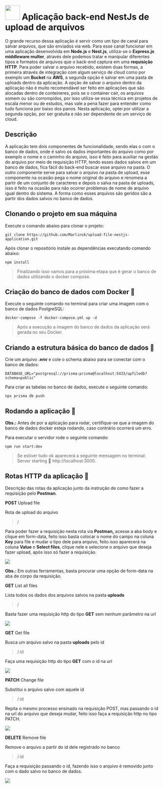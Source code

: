 # <img src="https://github.com/Marlinsk/upload-file-nestjs-application/blob/main/.github/upload-file.png" width="48px" height="48px"> Aplicação back-end NestJs de upload de arquivos
O grande recurso dessa aplicação é servir como um tipo de canal para salvar arquivos, que são enviados via web. Para esse canal funcionar em uma aplicação desenvolvida em **Node.js** e **Nest.js**, utiliza-se o **Express.js middleware multer**, através dele podemos tratar e manipular diferentes tipos e formatos de arquivos que o back-end captura em uma **requisição HTTP**. Para poder salvar o arquivo recebido, existem duas formas, a primeira através de integração com algum serviço de cloud como por exemplo um **Bucket** na **AWS**, a segunda opção é salvar em uma pasta de uploads dentro da aplicação. A opção de salvar o arquivo dentro da aplicação não é muito recomendável ser feito em aplicações que são alocadas dentro de conteineres, pois se o container cair, os arquivos somem ou são corrompidos, por isso utiliza-se essa técnica em projetos de escala menor ou de estudos, mas vale a pena fazer para entender como tudo funciona por baixo dos panos. Nesta aplicação, optei por utilizar a segunda opção, por ser gratuita e não ser dependente de um serviço de cloud.

## Descrição
A aplicação tem dois componentes de funcionalidade, sendo elas o com o banco de dados, onde é salvo os dados importantes do arquivo como por exemplo o nome e o caminho do arquivo, isso é feito para auxiliar na gestão do arquivo por meio de requisição HTTP, tendo esses dados salvos em um banco de dados, fica fácil do back-end buscar esse arquivo na pasta. O outro componente serve para salvar o arquivo na pasta de upload, esse componente na ocasião pega o nome original do arquivo e renomeia a partir de um conjunto de caracteres e depois o salva na pasta de uploads, isso é feito na ocasião para não ocorrer problemas de nome de arquivo igual dentro do sistema. A forma como esses arquivos são geridos são a partir dos dados salvos no banco de dados.

## Clonando o projeto em sua máquina
Execute o comando abaixo para clonar o projeto:
```
git clone https://github.com/Marlinsk/upload-file-nestjs-application.git
```
Após clonar o repositório instale as dependências executando comando abaixo: 
```
npm install
```
> Finalizando isso vamos para a próxima etapa que é gerar o banco de dados utilizando o docker compose.

## Criação do banco de dados com Docker 🐳
Execute o seguinte comando no terminal para criar uma imagem com o banco de dados PostgreSQL:
```
docker-compose -f docker-compose.yml up -d
```
> Após a execução a imagem do banco de dados da aplicação será gerada no seu Docker.

## Criando a estrutura básica do banco de dados 🐘
Crie um arquivo **.env** e cole o schema abaixo para se conectar com o banco de dados:
```
DATABASE_URL="postgresql://prisma:prisma@localhost:5433/upfiledb?schema=public"
```
Para criar as tabelas no banco de dados, execute o seguinte comando:
```
npx prisma db push
```

## Rodando a aplicação 🚀
**Obs.:** Antes de por a aplicação para rodar, certifique-se que a imagem do banco de dados docker esteja rodando, caso contrário ocorrerá um erro. 

Para executar o servidor rode o seguinte comando:
```
npm run start:dev
```
> Se estiver tudo ok aparecerá a seguinte mensagem no terminal: Server starting 🚀 http://localhost:3000. 

## Rotas HTTP da aplicação 🚏
Descrição das rotas da aplicação junto da instrução de como fazer a requisição pelo **Postman**.

**POST** Upload file

Rota de upload do arquivo

> /

Para poder fazer a requisição nesta rota via **Postman,** acesse a aba body e clique em form-data, feito isso basta colocar o nome do campo na coluna **Key** para file e mudar o tipo dele para arquivo, feito isso aparecerá na coluna **Value** o **Select files**, clique nele e selecione o arquivo que deseja fazer upload, após isso só fazer a requisição. 

<img align="center" src="https://github.com/Marlinsk/upload-file-nestjs-application/blob/main/assets/255339216-64043c98-4115-4732-a618-ad0d38222c5e.png">

**Obs.:** Em outras ferramentas, basta procurar uma opção de form-data na aba de corpo da requisição.

**GET** List all files

Lista todos os dados dos arquivos salvos na pasta **uploads**

> /

Basta fazer uma requisição http do tipo **GET** sem nenhum parâmetro na url

<img align="center" src="https://github.com/Marlinsk/upload-file-nestjs-application/blob/main/assets/255339439-552c7d7f-95be-4ed7-9e19-ece127df52f6.png">

**GET** Get file

Busca um arquivo salvo na pasta **uploads** pelo id

> /:id

Faça uma requisição http do tipo **GET** com o id na url

<img align="center" src="https://github.com/Marlinsk/upload-file-nestjs-application/blob/main/assets/255340143-8da5448f-4edf-4213-a96e-a2f45abb8dad.png">

**PATCH** Change file

Substitui o arquivo salvo com aquele id

> /:id

Repita o mesmo processo ensinado na requisição POST, mas passando o id na url do arquivo que deseja mudar, feito isso faça a requisição http no tipo PATCH.

<img align="center" src="https://github.com/Marlinsk/upload-file-nestjs-application/blob/main/assets/255339159-bd16e0d5-272c-49b4-95c4-d56c20a6a37b.png">

**DELETE** Remove file

Remove o arquivo a partir do id dele registrado no banco

> /:id

Faça a requisição passando o id, fazendo isso o arquivo é removido junto com o dado salvo no banco de dados.

<img align="center" src="https://github.com/Marlinsk/upload-file-nestjs-application/blob/main/assets/255340245-43c6f738-b0d1-42d7-ab12-9e60e7d8c423.png">
